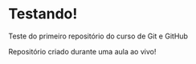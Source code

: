 # Testando!
 Teste do primeiro repositório do curso de Git e GitHub

 Repositório criado durante uma aula ao vivo!
